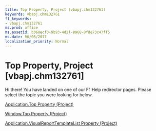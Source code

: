 ```yaml
---
title: Top Property, Project [vbapj.chm132761]
keywords: vbapj.chm132761
f1_keywords:
- vbapj.chm132761
ms.prod: office
ms.assetid: b368ecf3-9b93-4d2f-8968-8fde73c47ff5
ms.date: 06/08/2017
localization_priority: Normal
---
```



# Top Property, Project [vbapj.chm132761]

Hi there! You have landed on one of our F1 Help redirector pages. Please select the topic you were looking for below.

[Application.Top Property (Project)](http://msdn.microsoft.com/library/c6c34d81-5378-2e47-9849-31edf050b4b0%28Office.15%29.aspx)

[Window.Top Property (Project)](http://msdn.microsoft.com/library/60aca1d3-5ca5-093f-7828-39974300257f%28Office.15%29.aspx)

[Application.VisualReportTemplateList Property (Project)](http://msdn.microsoft.com/library/b756c00f-7f76-9697-711e-400762cc48c3%28Office.15%29.aspx)

